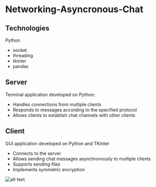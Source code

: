 # Networking-Asyncronous-Chat

## Technologies
Python
* socket
* threading
* tkinter
* pandas

## Server
Terminal application developed on Python:
* Handles connections from multiple clients
* Responds to messages according to the specified protocol
* Allows clients to establish chat channels with other clients

## Client
GUI application developed on Python and TKinter
* Connects to the server
* Allows sending chat messages asynchronously to multiple clients
* Supports sending files
* Implements symmetric encryption


![alt text](https://github.com/grimloc-aduque/Networking-Asyncronous-Chat/blob/main/test.jpg)
